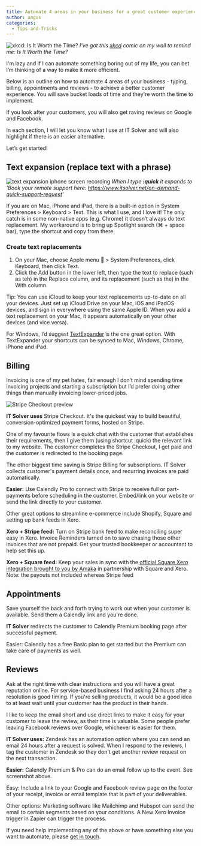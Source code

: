 ```yaml
---
title: Automate 4 areas in your business for a great customer experience
author: angus
categories:
  - Tips-and-Tricks
---
```


![xkcd: Is It Worth the Time?](https://imgs.xkcd.com/comics/is_it_worth_the_time.png)
_I've got this <a href="https://xkcd.com/1205/">xkcd</a> comic on my wall to remind me: Is It Worth the Time?_

I'm lazy and if I can automate something boring out of my life, you can bet I’m thinking of a way to make it more efficient.

Below is an outline on how to automate 4 areas of your business - typing, billing, appointments and reviews - to achieve a better customer experience. You will save bucket loads of time and they're worth the time to implement.

If you look after your customers, you will also get raving reviews on Google and Facebook.

In each section, I will let you know what I use at IT Solver and will also highlight if there is an easier alternative.

Let’s get started!

## Text expansion (replace text with a phrase)

![text expansion iphone screen recording](/assets/images/demo_of_iOS_keyboard_text_expansion_with_alf_stewart_giphy.gif)
_When I type **:quick** it expands to 'Book your remote support here: https://www.itsolver.net/on-demand-quick-support-request'_

If you are on Mac, iPhone and iPad, there is a built-in option in System Preferences > Keyboard > Text.
This is what I use, and I love it!
The only catch is in some non-native apps (e.g. Chrome) it doesn’t always do text replacement. My workaround is to bring up Spotlight search (⌘ + space bar), type the shortcut and copy from there.

### Create text replacements

1. On your Mac, choose Apple menu  > System Preferences, click Keyboard, then click Text.
1. Click the Add button in the lower left, then type the text to replace (such as teh) in the Replace column, and its replacement (such as the) in the With column.

Tip: You can use iCloud to keep your text replacements up-to-date on all your devices. Just set up iCloud Drive on your Mac, iOS and iPadOS devices, and sign in everywhere using the same Apple ID. When you add a text replacement on your Mac, it appears automatically on your other devices (and vice versa).

For Windows, I’d suggest <a href="https://textexpander.com/features/">TextExpander</a> is the one great option. With TextExpander your shortcuts can be synced to Mac, Windows, Chrome, iPhone and iPad.

## Billing

Invoicing is one of my pet hates, fair enough I don’t mind spending time invoicing projects and starting a subscription but I’d prefer doing other things than manually invoicing lower-priced jobs.

![Stripe Checkout preview](/assets/images/stripe-checkout-preview-on-demand-quick-support.png)

**IT Solver uses** Stripe Checkout. It's the quickest way to build beautiful, conversion-optimized payment forms, hosted on Stripe.

One of my favourite flows is a quick chat with the customer that establishes their requirements, then I give them (using shortcut :quick) the relevant link to my website. The customer completes the Stripe Checkout, I get paid and the customer is redirected to the booking page.

The other biggest time saving is Stripe Billing for subscriptions. IT Solver collects customer's payment details once, and recurring invoices are paid automatically.

**Easier:** Use Calendly Pro to connect with Stripe to receive full or part-payments before scheduling in the customer. Embed/link on your website or send the link directly to your customer.

Other great options to streamline e-commerce include Shopify, Square and setting up bank feeds in Xero.

**Xero + Stripe feed:** Turn on Stripe bank feed to make reconciling super easy in Xero. Invoice Reminders turned on to save chasing those other invoices that are not prepaid. Get your trusted bookkeeper or accountant to help set this up.

**Xero + Square feed:** Keep your sales in sync with the [official Square Xero integration brought to you by Amaka](https://amaka.com/integrations/square/xero/) in partnership with Square and Xero. Note: the payouts not included whereas Stripe feed

## Appointments

Save yourself the back and forth trying to work out when your customer is available. Send them a Calendly link and you're done.

**IT Solver** redirects the customer to Calendly Premium booking page after successful payment.

Easier: Calendly has a free Basic plan to get started but the Premium can take care of payments as well.

## Reviews

Ask at the right time with clear instructions and you will have a great reputation online. For service-based business I find asking 24 hours after a resolution is good timing. If you're selling products, it would be a good idea to at least wait until your customer has the product in their hands.

I like to keep the email short and use direct links to make it easy for your customer to leave the review, as their time is valuable. Some people prefer leaving Facebook reviews over Google, whichever is easier for them.

**IT Solver uses:** Zendesk has an automation option where you can send an email 24 hours after a request is solved. When I respond to the reviews, I tag the customer in Zendesk so they don't get another review request on the next transaction.

**Easier:** Calendly Premium & Pro can do an email follow up to the event. See screenshot above.

Easy: Include a link to your Google and Facebook review page on the footer of your receipt, invoice or email template that is part of your deliverables.

Other options: Marketing software like Mailchimp and Hubspot can send the email to certain segments based on your conditions. A New Xero Invoice trigger in Zapier can trigger the process.

If you need help implementing any of the above or have something else you want to automate, please [get in touch](https://www.itsolver.net/contact/).

